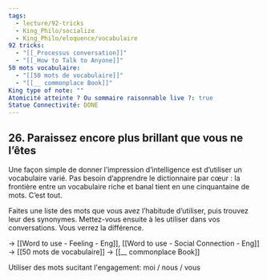 ```yaml
---
tags:
  - lecture/92-tricks
  - King_Philo/socialize
  - King_Philo/eloquence/vocabulaire
92 tricks:
  - "[[_Processus conversation]]"
  - "[[_How to Talk to Anyone]]"
50 mots vocabulaire:
  - "[[50 mots de vocabulaire]]"
  - "[[__ commonplace Book]]"
King type of note: ""
Atomicité atteinte ? Ou sommaire raisonnable live ?: true
Statue Connectivité: DONE
---
```



## 26. Paraissez encore plus brillant que vous ne l’êtes

Une façon simple de donner l’impression d’intelligence est d’utiliser un vocabulaire varié. Pas besoin d’apprendre le dictionnaire par cœur : la frontière entre un vocabulaire riche et banal tient en une cinquantaine de mots. C’est tout.

Faites une liste des mots que vous avez l’habitude d’utiliser, puis trouvez leur des synonymes. Mettez-vous ensuite à les utiliser dans vos conversations. Vous verrez la différence.

-> [[Word to use - Feeling - Eng]], [[Word to use - Social Connection -  Eng]]
-> [[50 mots de vocabulaire]]
-> [[__ commonplace Book]]





Utiliser des mots sucitant l'engagement: moi / nous / vous